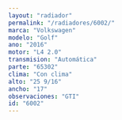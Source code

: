 ```yaml
---
layout: "radiador"
permalink: "/radiadores/6002/"
marca: "Volkswagen"
modelo: "Golf"
ano: "2016"
motor: "L4 2.0"
transmision: "Automática"
parte: "65302"
clima: "Con clima"
alto: "25 9/16"
ancho: "17"
observaciones: "GTI"
id: "6002"
---
```


